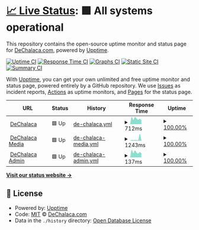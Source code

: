 # [📈 Live Status](https://dechalaca.github.io/upptime): <!--live status--> **🟩 All systems operational**

This repository contains the open-source uptime monitor and status page for [DeChalaca.com](http://dechalaca.com), powered by [Upptime](https://github.com/upptime/upptime).

[![Uptime CI](https://github.com/dechalaca/upptime/workflows/Uptime%20CI/badge.svg)](https://github.com/dechalaca/upptime/actions?query=workflow%3A%22Uptime+CI%22)
[![Response Time CI](https://github.com/dechalaca/upptime/workflows/Response%20Time%20CI/badge.svg)](https://github.com/dechalaca/upptime/actions?query=workflow%3A%22Response+Time+CI%22)
[![Graphs CI](https://github.com/dechalaca/upptime/workflows/Graphs%20CI/badge.svg)](https://github.com/dechalaca/upptime/actions?query=workflow%3A%22Graphs+CI%22)
[![Static Site CI](https://github.com/dechalaca/upptime/workflows/Static%20Site%20CI/badge.svg)](https://github.com/dechalaca/upptime/actions?query=workflow%3A%22Static+Site+CI%22)
[![Summary CI](https://github.com/dechalaca/upptime/workflows/Summary%20CI/badge.svg)](https://github.com/dechalaca/upptime/actions?query=workflow%3A%22Summary+CI%22)

With [Upptime](https://upptime.js.org), you can get your own unlimited and free uptime monitor and status page, powered entirely by a GitHub repository. We use [Issues](https://github.com/dechalaca/upptime/issues) as incident reports, [Actions](https://github.com/dechalaca/upptime/actions) as uptime monitors, and [Pages](https://dechalaca.github.io/upptime) for the status page.

<!--start: status pages-->
<!-- This summary is generated by Upptime (https://github.com/upptime/upptime) -->
<!-- Do not edit this manually, your changes will be overwritten -->
<!-- prettier-ignore -->
| URL | Status | History | Response Time | Uptime |
| --- | ------ | ------- | ------------- | ------ |
| <img alt="" src="https://icons.duckduckgo.com/ip3/dechalaca.com.ico" height="13"> [DeChalaca](https://dechalaca.com) | 🟩 Up | [de-chalaca.yml](https://github.com/DeChalaca/upptime/commits/HEAD/history/de-chalaca.yml) | <details><summary><img alt="Response time graph" src="./graphs/de-chalaca/response-time-week.png" height="20"> 712ms</summary><br><a href="https://dechalaca.github.io/upptime/history/de-chalaca"><img alt="Response time 808" src="https://img.shields.io/endpoint?url=https%3A%2F%2Fraw.githubusercontent.com%2FDeChalaca%2Fupptime%2FHEAD%2Fapi%2Fde-chalaca%2Fresponse-time.json"></a><br><a href="https://dechalaca.github.io/upptime/history/de-chalaca"><img alt="24-hour response time 947" src="https://img.shields.io/endpoint?url=https%3A%2F%2Fraw.githubusercontent.com%2FDeChalaca%2Fupptime%2FHEAD%2Fapi%2Fde-chalaca%2Fresponse-time-day.json"></a><br><a href="https://dechalaca.github.io/upptime/history/de-chalaca"><img alt="7-day response time 712" src="https://img.shields.io/endpoint?url=https%3A%2F%2Fraw.githubusercontent.com%2FDeChalaca%2Fupptime%2FHEAD%2Fapi%2Fde-chalaca%2Fresponse-time-week.json"></a><br><a href="https://dechalaca.github.io/upptime/history/de-chalaca"><img alt="30-day response time 811" src="https://img.shields.io/endpoint?url=https%3A%2F%2Fraw.githubusercontent.com%2FDeChalaca%2Fupptime%2FHEAD%2Fapi%2Fde-chalaca%2Fresponse-time-month.json"></a><br><a href="https://dechalaca.github.io/upptime/history/de-chalaca"><img alt="1-year response time 808" src="https://img.shields.io/endpoint?url=https%3A%2F%2Fraw.githubusercontent.com%2FDeChalaca%2Fupptime%2FHEAD%2Fapi%2Fde-chalaca%2Fresponse-time-year.json"></a></details> | <details><summary><a href="https://dechalaca.github.io/upptime/history/de-chalaca">100.00%</a></summary><a href="https://dechalaca.github.io/upptime/history/de-chalaca"><img alt="All-time uptime 98.80%" src="https://img.shields.io/endpoint?url=https%3A%2F%2Fraw.githubusercontent.com%2FDeChalaca%2Fupptime%2FHEAD%2Fapi%2Fde-chalaca%2Fuptime.json"></a><br><a href="https://dechalaca.github.io/upptime/history/de-chalaca"><img alt="24-hour uptime 100.00%" src="https://img.shields.io/endpoint?url=https%3A%2F%2Fraw.githubusercontent.com%2FDeChalaca%2Fupptime%2FHEAD%2Fapi%2Fde-chalaca%2Fuptime-day.json"></a><br><a href="https://dechalaca.github.io/upptime/history/de-chalaca"><img alt="7-day uptime 100.00%" src="https://img.shields.io/endpoint?url=https%3A%2F%2Fraw.githubusercontent.com%2FDeChalaca%2Fupptime%2FHEAD%2Fapi%2Fde-chalaca%2Fuptime-week.json"></a><br><a href="https://dechalaca.github.io/upptime/history/de-chalaca"><img alt="30-day uptime 100.00%" src="https://img.shields.io/endpoint?url=https%3A%2F%2Fraw.githubusercontent.com%2FDeChalaca%2Fupptime%2FHEAD%2Fapi%2Fde-chalaca%2Fuptime-month.json"></a><br><a href="https://dechalaca.github.io/upptime/history/de-chalaca"><img alt="1-year uptime 98.80%" src="https://img.shields.io/endpoint?url=https%3A%2F%2Fraw.githubusercontent.com%2FDeChalaca%2Fupptime%2FHEAD%2Fapi%2Fde-chalaca%2Fuptime-year.json"></a></details>
| <img alt="" src="https://icons.duckduckgo.com/ip3/media.dechalaca.com.ico" height="13"> [DeChalaca Media](https://media.dechalaca.com) | 🟩 Up | [de-chalaca-media.yml](https://github.com/DeChalaca/upptime/commits/HEAD/history/de-chalaca-media.yml) | <details><summary><img alt="Response time graph" src="./graphs/de-chalaca-media/response-time-week.png" height="20"> 1243ms</summary><br><a href="https://dechalaca.github.io/upptime/history/de-chalaca-media"><img alt="Response time 626" src="https://img.shields.io/endpoint?url=https%3A%2F%2Fraw.githubusercontent.com%2FDeChalaca%2Fupptime%2FHEAD%2Fapi%2Fde-chalaca-media%2Fresponse-time.json"></a><br><a href="https://dechalaca.github.io/upptime/history/de-chalaca-media"><img alt="24-hour response time 641" src="https://img.shields.io/endpoint?url=https%3A%2F%2Fraw.githubusercontent.com%2FDeChalaca%2Fupptime%2FHEAD%2Fapi%2Fde-chalaca-media%2Fresponse-time-day.json"></a><br><a href="https://dechalaca.github.io/upptime/history/de-chalaca-media"><img alt="7-day response time 1243" src="https://img.shields.io/endpoint?url=https%3A%2F%2Fraw.githubusercontent.com%2FDeChalaca%2Fupptime%2FHEAD%2Fapi%2Fde-chalaca-media%2Fresponse-time-week.json"></a><br><a href="https://dechalaca.github.io/upptime/history/de-chalaca-media"><img alt="30-day response time 693" src="https://img.shields.io/endpoint?url=https%3A%2F%2Fraw.githubusercontent.com%2FDeChalaca%2Fupptime%2FHEAD%2Fapi%2Fde-chalaca-media%2Fresponse-time-month.json"></a><br><a href="https://dechalaca.github.io/upptime/history/de-chalaca-media"><img alt="1-year response time 626" src="https://img.shields.io/endpoint?url=https%3A%2F%2Fraw.githubusercontent.com%2FDeChalaca%2Fupptime%2FHEAD%2Fapi%2Fde-chalaca-media%2Fresponse-time-year.json"></a></details> | <details><summary><a href="https://dechalaca.github.io/upptime/history/de-chalaca-media">100.00%</a></summary><a href="https://dechalaca.github.io/upptime/history/de-chalaca-media"><img alt="All-time uptime 98.79%" src="https://img.shields.io/endpoint?url=https%3A%2F%2Fraw.githubusercontent.com%2FDeChalaca%2Fupptime%2FHEAD%2Fapi%2Fde-chalaca-media%2Fuptime.json"></a><br><a href="https://dechalaca.github.io/upptime/history/de-chalaca-media"><img alt="24-hour uptime 100.00%" src="https://img.shields.io/endpoint?url=https%3A%2F%2Fraw.githubusercontent.com%2FDeChalaca%2Fupptime%2FHEAD%2Fapi%2Fde-chalaca-media%2Fuptime-day.json"></a><br><a href="https://dechalaca.github.io/upptime/history/de-chalaca-media"><img alt="7-day uptime 100.00%" src="https://img.shields.io/endpoint?url=https%3A%2F%2Fraw.githubusercontent.com%2FDeChalaca%2Fupptime%2FHEAD%2Fapi%2Fde-chalaca-media%2Fuptime-week.json"></a><br><a href="https://dechalaca.github.io/upptime/history/de-chalaca-media"><img alt="30-day uptime 100.00%" src="https://img.shields.io/endpoint?url=https%3A%2F%2Fraw.githubusercontent.com%2FDeChalaca%2Fupptime%2FHEAD%2Fapi%2Fde-chalaca-media%2Fuptime-month.json"></a><br><a href="https://dechalaca.github.io/upptime/history/de-chalaca-media"><img alt="1-year uptime 98.79%" src="https://img.shields.io/endpoint?url=https%3A%2F%2Fraw.githubusercontent.com%2FDeChalaca%2Fupptime%2FHEAD%2Fapi%2Fde-chalaca-media%2Fuptime-year.json"></a></details>
| <img alt="" src="https://icons.duckduckgo.com/ip3/dechalaca.com.ico" height="13"> [DeChalaca Admin](https://dechalaca.com/portal/administrator/) | 🟩 Up | [de-chalaca-admin.yml](https://github.com/DeChalaca/upptime/commits/HEAD/history/de-chalaca-admin.yml) | <details><summary><img alt="Response time graph" src="./graphs/de-chalaca-admin/response-time-week.png" height="20"> 137ms</summary><br><a href="https://dechalaca.github.io/upptime/history/de-chalaca-admin"><img alt="Response time 219" src="https://img.shields.io/endpoint?url=https%3A%2F%2Fraw.githubusercontent.com%2FDeChalaca%2Fupptime%2FHEAD%2Fapi%2Fde-chalaca-admin%2Fresponse-time.json"></a><br><a href="https://dechalaca.github.io/upptime/history/de-chalaca-admin"><img alt="24-hour response time 181" src="https://img.shields.io/endpoint?url=https%3A%2F%2Fraw.githubusercontent.com%2FDeChalaca%2Fupptime%2FHEAD%2Fapi%2Fde-chalaca-admin%2Fresponse-time-day.json"></a><br><a href="https://dechalaca.github.io/upptime/history/de-chalaca-admin"><img alt="7-day response time 137" src="https://img.shields.io/endpoint?url=https%3A%2F%2Fraw.githubusercontent.com%2FDeChalaca%2Fupptime%2FHEAD%2Fapi%2Fde-chalaca-admin%2Fresponse-time-week.json"></a><br><a href="https://dechalaca.github.io/upptime/history/de-chalaca-admin"><img alt="30-day response time 184" src="https://img.shields.io/endpoint?url=https%3A%2F%2Fraw.githubusercontent.com%2FDeChalaca%2Fupptime%2FHEAD%2Fapi%2Fde-chalaca-admin%2Fresponse-time-month.json"></a><br><a href="https://dechalaca.github.io/upptime/history/de-chalaca-admin"><img alt="1-year response time 219" src="https://img.shields.io/endpoint?url=https%3A%2F%2Fraw.githubusercontent.com%2FDeChalaca%2Fupptime%2FHEAD%2Fapi%2Fde-chalaca-admin%2Fresponse-time-year.json"></a></details> | <details><summary><a href="https://dechalaca.github.io/upptime/history/de-chalaca-admin">100.00%</a></summary><a href="https://dechalaca.github.io/upptime/history/de-chalaca-admin"><img alt="All-time uptime 95.82%" src="https://img.shields.io/endpoint?url=https%3A%2F%2Fraw.githubusercontent.com%2FDeChalaca%2Fupptime%2FHEAD%2Fapi%2Fde-chalaca-admin%2Fuptime.json"></a><br><a href="https://dechalaca.github.io/upptime/history/de-chalaca-admin"><img alt="24-hour uptime 100.00%" src="https://img.shields.io/endpoint?url=https%3A%2F%2Fraw.githubusercontent.com%2FDeChalaca%2Fupptime%2FHEAD%2Fapi%2Fde-chalaca-admin%2Fuptime-day.json"></a><br><a href="https://dechalaca.github.io/upptime/history/de-chalaca-admin"><img alt="7-day uptime 100.00%" src="https://img.shields.io/endpoint?url=https%3A%2F%2Fraw.githubusercontent.com%2FDeChalaca%2Fupptime%2FHEAD%2Fapi%2Fde-chalaca-admin%2Fuptime-week.json"></a><br><a href="https://dechalaca.github.io/upptime/history/de-chalaca-admin"><img alt="30-day uptime 100.00%" src="https://img.shields.io/endpoint?url=https%3A%2F%2Fraw.githubusercontent.com%2FDeChalaca%2Fupptime%2FHEAD%2Fapi%2Fde-chalaca-admin%2Fuptime-month.json"></a><br><a href="https://dechalaca.github.io/upptime/history/de-chalaca-admin"><img alt="1-year uptime 95.82%" src="https://img.shields.io/endpoint?url=https%3A%2F%2Fraw.githubusercontent.com%2FDeChalaca%2Fupptime%2FHEAD%2Fapi%2Fde-chalaca-admin%2Fuptime-year.json"></a></details>

<!--end: status pages-->

[**Visit our status website →**](https://dechalaca.github.io/upptime)

## 📄 License

- Powered by: [Upptime](https://github.com/upptime/upptime)
- Code: [MIT](./LICENSE) © [DeChalaca.com](http://dechalaca.com)
- Data in the `./history` directory: [Open Database License](https://opendatacommons.org/licenses/odbl/1-0/)
